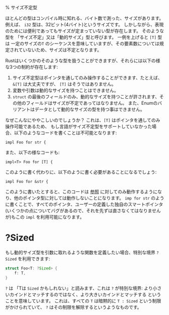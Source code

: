% サイズ不定型
<!-- % Unsized Types -->

<!-- Most types have a particular size, in bytes, that is knowable at compile time. -->
<!-- For example, an `i32` is thirty-two bits big, or four bytes. However, there are -->
<!-- some types which are useful to express, but do not have a defined size. These are -->
<!-- called ‘unsized’ or ‘dynamically sized’ types. One example is `[T]`. This type -->
<!-- represents a certain number of `T` in sequence. But we don’t know how many -->
<!-- there are, so the size is not known. -->
ほとんどの型はコンパイル時に知れる、バイト数で測った、サイズがあります。
例えば、 `i32` 型は、32ビット(4バイト)というサイズです。
しかしながら、表現のためには便利であってもサイズが定まっていない型が存在します。
そのような型を 「サイズ不定」又は「動的サイズ」型と呼びます。
一例を上げると `[T]` 型は 一定のサイズの`T` のシーケンスを意味していますが、その要素数については規定されていないため、サイズは不定となります。

<!-- Rust understands a few of these types, but they have some restrictions. There -->
<!-- are three: -->
Rustはいくつかのそのような型を扱うことができますが、それらには以下の様な3つの制約が存在します:

<!-- 1. We can only manipulate an instance of an unsized type via a pointer. An ->
<!--    `&[T]` works just fine, but a `[T]` does not. -->
<!-- 2. Variables and arguments cannot have dynamically sized types. -->
<!-- 3. Only the last field in a `struct` may have a dynamically sized type; the -->
<!--    other fields must not. Enum variants must not have dynamically sized types as -->
<!--    data. -->
1. サイズ不定型はポインタを通してのみ操作することができます、たとえば、 `&[T]` は大丈夫ですが、 `[T]` はそうではありません。
2. 変数や引数は動的なサイズを持つことはできません。
3. `struct` の最後のフィールドのみ、動的なサイズを持つことが許されます、その他のフィールドはサイズが不定であってはなりません。
   また、Enumのバリアントはデータとして動的なサイズの型を持つ事はできません。

<!-- So why bother? Well, because `[T]` can only be used behind a pointer, if we -->
<!-- didn’t have language support for unsized types, it would be impossible to write -->
<!-- this: -->
なぜこんなにややこしいのでしょうか？ これは、`[T]` はポインタを通してのみ操作可能であるため、
もし言語がサイズ不定型をサポートしていなかった場合、以下のようなコードを書くことは不可能となります:

```rust,ignore
impl Foo for str {
```

<!-- or -->
また、以下の様なコードも:

```rust,ignore
impl<T> Foo for [T] {
```

<!-- Instead, you would have to write: -->
このように書く代わりに、以下のように書く必要があることになるでしょう:

```rust,ignore
impl Foo for &str {
```

<!-- Meaning, this implementation would only work for [references][ref], and not -->
<!-- other types of pointers. With the `impl for str`, all pointers, including (at -->
<!-- some point, there are some bugs to fix first) user-defined custom smart -->
<!-- pointers, can use this `impl`. -->
このように書いたとすると、このコードは [参照][ref] に対してのみ動作するようになり、他のポインタ型に対しては動作しないことになります。
`imp for str` のように書くことで、すべてのポインタ、ユーザーの定義した独自のスマートポインタ(いくつかの点についてバグがあるので、それを先ずは直さなくてはなりませんが)もこの `impl` を利用可能になります。

[ref]: references-and-borrowing.html

# ?Sized

<!-- If you want to write a function that accepts a dynamically sized type, you -->
<!-- can use the special bound, `?Sized`: -->
もし動的サイズ型を引数に取れるような関数を定義したい場合、特別な境界 `?Sized` を利用できます:

```rust
struct Foo<T: ?Sized> {
    f: T,
}
```

<!-- This `?`, read as “T may be `Sized`”,  means that this bound is special: it -->
<!-- lets us match more kinds, not less. It’s almost like every `T` implicitly has -->
<!-- `T: Sized`, and the `?` undoes this default. -->
`?` は 「Tは `Sized` かもしれない」と読みます、これは `?` が特別な境界: より小さいカインドとマッチするのではなく、より大きいカインドとマッチする ということを意味しています。
これは、すべての `T` は暗黙的に `T : Sized` という制限がかけられていて、 `?` はその制限を解除するというようなものです。

